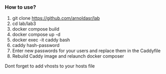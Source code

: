 ### How to use?

1. git clone <https://github.com/arnoldasr/lab>
2. cd lab/lab3
3. docker compose build
4. docker compose up -d
5. docker exec -it caddy bash
6. caddy hash-password
7. Enter new passwords for your users and replace them in the Caddyfile
8. Rebuild Caddy image and relaunch docker composer


Dont forget to add vhosts to your hosts file